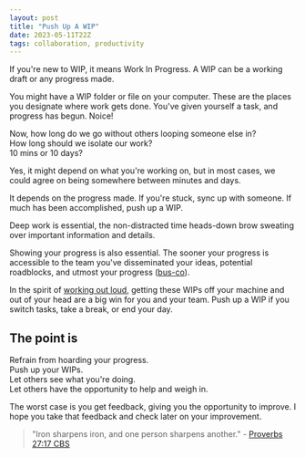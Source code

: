 ```yaml
---
layout: post
title: "Push Up A WIP"
date: 2023-05-11T22Z
tags: collaboration, productivity
---
```


If you're new to WIP, it means Work In Progress. A WIP can be a working draft or any progress made.

You might have a WIP folder or file on your computer. These are the places you designate where work gets done. You've given yourself a task, and progress has begun. Noice!

Now, how long do we go without others looping someone else in? <br/>
How long should we isolate our work? <br/>
10 mins or 10 days?

Yes, it might depend on what you're working on, but in most cases, we could agree on being somewhere between minutes and days.

It depends on the progress made. If you're stuck, sync up with someone. If much has been accomplished, push up a WIP.

Deep work is essential, the non-distracted time heads-down brow sweating over important information and details.

Showing your progress is also essential. The sooner your progress is accessible to the team you've disseminated your ideas, potential roadblocks, and utmost your progress ([bus-co](/glossary#busco)).

In the spirit of [working out loud](/work-out-load), getting these WIPs off your machine and out of your head are a big win for you and your team. Push up a WIP if you switch tasks, take a break, or end your day.

## The point is

Refrain from hoarding your progress. <br/>
Push up your WIPs. <br/>
Let others see what you're doing. <br/>
Let others have the opportunity to help and weigh in.

The worst case is you get feedback, giving you the opportunity to improve. I hope you take that feedback and check later on your improvement.

> "Iron sharpens iron, and one person sharpens another." - [Proverbs 27:17 CBS](https://read.lfwy.to/&3vyTcB)
